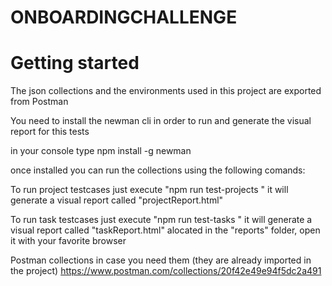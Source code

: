 
# ONBOARDINGCHALLENGE
# Getting started

The json collections and the environments used in this project are exported from Postman 

You need to install the newman cli in order to run and generate the visual report for this tests 

in your console type npm install -g newman

once installed you can run the collections using the following comands:

To run project testcases just execute "npm run test-projects " it will generate a visual report called "projectReport.html"

To run task testcases just execute "npm run test-tasks " it will generate a visual report called "taskReport.html" alocated in the "reports" folder, open it with your favorite browser

Postman collections in case you need them (they are already imported in the project)  https://www.postman.com/collections/20f42e49e94f5dc2a491


